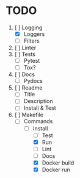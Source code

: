 # TODO

1. [ ] Logging
   * [x] Loggers
   * [ ] Filters
2. [ ] Linter
3. [ ] Tests
   * [ ] Pytest
   * [ ] Tox?
4. [ ] Docs
   * [ ] Pydocs
5. [ ] Readme
   * [ ] Title
   * [ ] Description
   * [ ] Install & Test
6. [ ] Makefile
   * [ ] Commands
     * [ ] Install
       * [ ] Test
       * [x] Run
       * [ ] Lint
       * [ ] Docs
       * [x] Docker build
       * [x] Docker run
